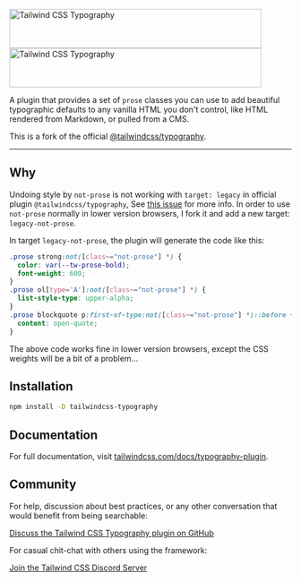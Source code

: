 <p>
  <a href="https://tailwindcss.com/docs/typography-plugin#gh-light-mode-only" target="_blank">
    <img src="./.github/logo-light.svg" alt="Tailwind CSS Typography" width="450" height="70">
  </a>
  <a href="https://tailwindcss.com/docs/typography-plugin#gh-dark-mode-only" target="_blank">
    <img src="./.github/logo-dark.svg" alt="Tailwind CSS Typography" width="450" height="70">
  </a>
</p>

A plugin that provides a set of `prose` classes you can use to add beautiful typographic defaults to any vanilla HTML you don't control, like HTML rendered from Markdown, or pulled from a CMS.

This is a fork of the official [@tailwindcss/typography](https://github.com/tailwindlabs/tailwindcss-typography).

---

## Why

Undoing style by `not-prose` is not working with `target: legacy` in official plugin `@tailwindcss/typography`, See [this issue](https://github.com/tailwindlabs/tailwindcss-typography/issues/277) for more info. In order to use `not-prose` normally in lower version browsers, I fork it and add a new target: `legacy-not-prose`.

In target `legacy-not-prose`, the plugin will generate the code like this:

```css
.prose strong:not([class~="not-prose"] *) {
  color: var(--tw-prose-bold);
  font-weight: 600;
}
.prose ol[type='A']:not([class~="not-prose"] *) {
  list-style-type: upper-alpha;
}
.prose blockquote p:first-of-type:not([class~="not-prose"] *)::before {
  content: open-quote;
}
```

The above code works fine in lower version browsers, except the CSS weights will be a bit of a problem...

## Installation

```sh
npm install -D tailwindcss-typography
```

## Documentation

For full documentation, visit [tailwindcss.com/docs/typography-plugin](https://tailwindcss.com/docs/typography-plugin).

## Community

For help, discussion about best practices, or any other conversation that would benefit from being searchable:

[Discuss the Tailwind CSS Typography plugin on GitHub](https://github.com/tailwindlabs/tailwindcss/discussions)

For casual chit-chat with others using the framework:

[Join the Tailwind CSS Discord Server](https://tailwindcss.com/discord)
